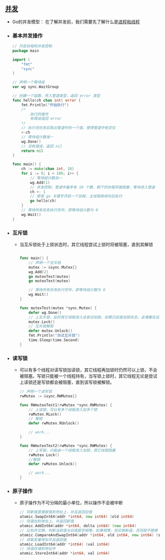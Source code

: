 ## [并发](并发.go)
- Go的并发模型：
在了解并发前，我们需要先了解什么是[进程和线程](../操作系统/进程与线程.md)
- ### 基本并发操作
	```go
	// 开启协程和并发控制
	package main

	import (
		"fmt"
		"sync"
	)

	// 声明一个等待组
	var wg sync.WaitGroup

	// 创建一个函数，传入管道类型，返回 error 类型
	func hello(ch chan int) error {
		fmt.Println("开始执行")
		/*
			执行的操作
			有错误返回 error
		*/
		// 执行完任务后取出管道中的一个值，使得管道中有空位
		<-ch
		// 等待组计数减一
		wg.Done()
		// 没有错误，返回 nil
		return nil
	}

	func main() {
		ch := make(chan int, 10)
		for i := 0; i < 100; i++ {
			// 等待组计数加一
			wg.Add(1)
			// 并发控制，管道中最多有 10 个数，剩下的协程将被阻塞，等待进入管道
			ch <- 1
			// 使用 go 关键字开启一个协程，主线程继续向后执行
			go hello(ch)
		}
		// 等待所有任务执行完毕，即等待组计数为 0
		wg.Wait()
	}
	```
- ### 互斥锁
  - 当互斥锁处于上锁状态时，其它线程尝试上锁时将被阻塞，直到其解锁
	```go

	func main() {
		// 声明一个互斥锁
		mutex := &sync.Mutex{}
		wg.Add(2)
		go mutexTest(mutex)
		go mutexTest(mutex)

		// 等待所有任务执行完毕，即等待组计数为 0
		wg.Wait()
	}

	func mutexTest(mutex *sync.Mutex) {
		defer wg.Done()
		// 上互斥锁，此时其它线程进入会尝试加锁，如果已经是加锁状态，会堵塞在这里
		mutex.Lock()
		// 互斥锁解锁
		defer mutex.Unlock()
		fmt.Println("测试互斥锁")
		time.Sleep(time.Second)
	}
	```

- ### 读写锁
  - 可以有多个线程对读写锁加读锁，其它线程再加锁时仍然可以上锁，不会被阻塞。写锁只能被一个线程持有，当写锁上锁时，其它线程无论是尝试上读锁还是写锁都会被阻塞，直到该写锁被解锁。
	```Go
	// 声明一个读写锁
	rwMutex := &sync.RWMutex{}

	func RWmutexTest1(rwMutex *sync.RWMutex) {
		// 上读锁，可以有多个线程进入加多个锁
		rwMutex.RLock()
		// 解锁
		defer rwMutex.RUnlock()

		// work...
	}

	func RWmutexTest2(rwMutex *sync.RWMutex) {
		// 上写锁，只能由一个线程进入加锁，其它线程阻塞
		rwMutex.Lock()
		//解锁
		defer rwMutex.Unlock()

		// work...
	}
	```

- ### 原子操作
  - 原子操作为不可分隔的最小单位，所以操作不会被中断
	```Go
	// 将新值直接赋值到地址上，并且返回旧值
	atomic.SwapInt64(addr *int64, new int64) (old int64)
	// 将值加到地址上，并返回新值
	atomic.AddInt64(addr *int64, delta int64) (new int64)
	// 比较并交换，判断当前值与旧值是否相等，如果相等，则交换新值，否则就不替换
	atomic.CompareAndSwapInt64(addr *int64, old int64, new int64) (swapped bool)
	// 读取变量地址并且返回值
	atomic.LoadInt64(addr *int64) (val int64)
	// 将值存储到地址中
	atomic.StoreInt64(addr *int64, val int64)
	```